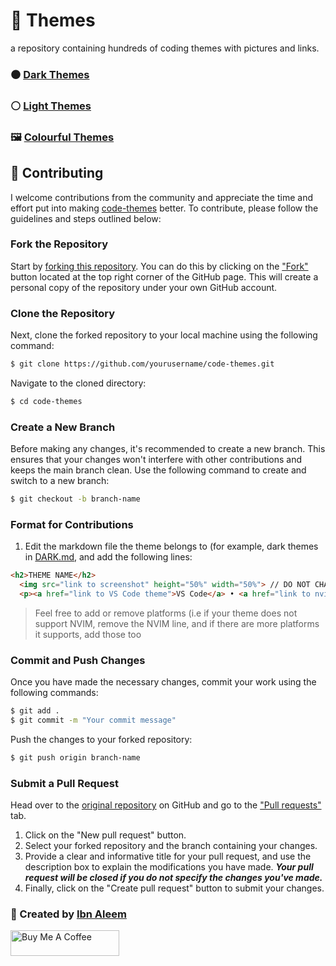 # 🎨 Themes
a repository containing hundreds of coding themes with pictures and links.

### ⚫️ [Dark Themes](https://github.com/ibnaleem/code-themes/blob/main/DARK.md)
### ⚪️ [Light Themes](https://github.com/ibnaleem/code-themes/blob/main/LIGHT.md)
### 🖼️ [Colourful Themes](https://github.com/ibnaleem/code-themes/blob/main/COLOURFUL.md)

## 🤝 Contributing
I welcome contributions from the community and appreciate the time and effort put into making [code-themes](https://github.com/ibnaleem/code-themes) better. To contribute, please follow the guidelines and steps outlined below:

### Fork the Repository
Start by [forking this repository](https://github.com/ibnaleem/code-themes/fork). You can do this by clicking on the ["Fork"](https://github.com/ibnaleem/code-themes/fork) button located at the top right corner of the GitHub page. This will create a personal copy of the repository under your own GitHub account.

### Clone the Repository
Next, clone the forked repository to your local machine using the following command:
```bash
$ git clone https://github.com/yourusername/code-themes.git
```
Navigate to the cloned directory:
```bash 
$ cd code-themes
```
### Create a New Branch
Before making any changes, it's recommended to create a new branch. This ensures that your changes won't interfere with other contributions and keeps the main branch clean. Use the following command to create and switch to a new branch:
```bash
$ git checkout -b branch-name
```
### Format for Contributions
1. Edit the markdown file the theme belongs to (for example, dark themes in [DARK.md](https://github.com/ibnaleem/code-themes/blob/main/DARK.md), and add the following lines:
```html
<h2>THEME NAME</h2>
  <img src="link to screenshot" height="50%" width="50%"> // DO NOT CHANGE WIDTH AND HEIGHT
  <p><a href="link to VS Code theme">VS Code</a> • <a href="link to nvim theme">NVIM</a> • <a href="link to JetBrains theme">JetBrains</a> • <a href="link to Replit theme">Replit</a></p>
```
> Feel free to add or remove platforms (i.e if your theme does not support NVIM, remove the NVIM line, and if there are more platforms it supports, add those too

### Commit and Push Changes
Once you have made the necessary changes, commit your work using the following commands:
```bash
$ git add .
$ git commit -m "Your commit message"
```
Push the changes to your forked repository:
```bash
$ git push origin branch-name
```
### Submit a Pull Request
Head over to the [original repository](https://github.com/ibnaleem/code-themes) on GitHub and go to the ["Pull requests"](https://github.com/ibnaleem/code-themes/pulls) tab.
1. Click on the "New pull request" button.
2. Select your forked repository and the branch containing your changes.
3. Provide a clear and informative title for your pull request, and use the description box to explain the modifications you have made. **_Your pull request will be closed if you do not specify the changes you've made._**
4. Finally, click on the "Create pull request" button to submit your changes.

### 👑 Created by [Ibn Aleem](https://github.com/ibnaleem)
<div align="left">
    <a href="https://www.buymeacoffee.com/ibnaleem" target="_blank"><img src="https://cdn.buymeacoffee.com/buttons/default-orange.png" alt="Buy Me A Coffee" height="41" width="174"></a>
</div>
